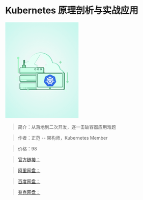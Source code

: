 # Kubernetes 原理剖析与实战应用

![img](../../assets/CgqCHl9_0TGAY0sVAABFE2NFhV4429.png)

> 简介：从落地到二次开发，逐一击破容器应用难题

> 作者：正范 -- 架构师，Kubernetes Member

> 价格：98

> [官方链接：]()

> [阿里网盘：]()

> [百度网盘：]()

> [夸克网盘：]()
